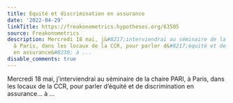 ```yaml
---
title: Equité et discrimination en assurance
date: '2022-04-29'
linkTitle: https://freakonometrics.hypotheses.org/63505
source: Freakonometrics
description: Mercredi 18 mai, j&#8217;interviendrai au séminaire de la chaire PARI,
  à Paris, dans les locaux de la CCR, pour parler d&#8217;équité et de discrimination
  en assurance&#8230; à ...
disable_comments: true
---
```

Mercredi 18 mai, j&#8217;interviendrai au séminaire de la chaire PARI, à Paris, dans les locaux de la CCR, pour parler d&#8217;équité et de discrimination en assurance&#8230; à ...